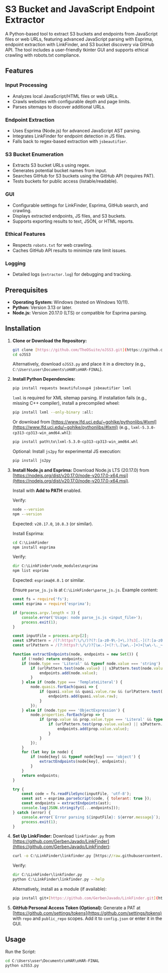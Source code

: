 # S3 Bucket and JavaScript Endpoint Extractor

A Python-based tool to extract S3 buckets and endpoints from JavaScript files or web URLs, featuring advanced JavaScript parsing with Esprima, endpoint extraction with LinkFinder, and S3 bucket discovery via GitHub API. The tool includes a user-friendly tkinter GUI and supports ethical crawling with robots.txt compliance.

## Features

### Input Processing
* Analyzes local JavaScript/HTML files or web URLs.
* Crawls websites with configurable depth and page limits.
* Parses sitemaps to discover additional URLs.

### Endpoint Extraction
* Uses Esprima (Node.js) for advanced JavaScript AST parsing.
* Integrates LinkFinder for endpoint detection in JS files.
* Falls back to regex-based extraction with `jsbeautifier`.

### S3 Bucket Enumeration
* Extracts S3 bucket URLs using regex.
* Generates potential bucket names from input.
* Searches GitHub for S3 buckets using the GitHub API (requires PAT).
* Tests buckets for public access (listable/readable).

### GUI
* Configurable settings for LinkFinder, Esprima, GitHub search, and crawling.
* Displays extracted endpoints, JS files, and S3 buckets.
* Supports exporting results to text, JSON, or HTML reports.

### Ethical Features
* Respects `robots.txt` for web crawling.
* Caches GitHub API results to minimize rate limit issues.

### Logging
* Detailed logs (`extractor.log`) for debugging and tracking.

## Prerequisites

* **Operating System:** Windows (tested on Windows 10/11).
* **Python:** Version 3.13 or later.
* **Node.js:** Version 20.17.0 (LTS) or compatible for Esprima parsing.

## Installation

1.  **Clone or Download the Repository:**
    ```bash
    git clone [https://github.com/TheOSuite/oJSS3.git](https://github.com/TheOSuite/oJSS3.git)
    cd oJSS3
    ```
    Alternatively, download `oJSS3.py` and place it in a directory (e.g., `C:\Users\user\Documents\oHAR\oHAR-FINAL`).

2.  **Install Python Dependencies:**
    ```bash
    pip install requests beautifulsoup4 jsbeautifier lxml
    ```
    `lxml` is required for XML sitemap parsing. If installation fails (e.g., missing C++ compiler), install a precompiled wheel:
    ```bash
    pip install lxml --only-binary :all:
    ```
    Or download from [https://www.lfd.uci.edu/~gohlke/pythonlibs/#lxml](https://www.lfd.uci.edu/~gohlke/pythonlibs/#lxml) (e.g., `lxml-5.3.0-cp313-cp313-win_amd64.whl`):
    ```cmd
    pip install path\to\lxml-5.3.0-cp313-cp313-win_amd64.whl
    ```
    Optional: Install `js2py` for experimental JS execution:
    ```bash
    pip install js2py
    ```

3.  **Install Node.js and Esprima:**
    Download Node.js LTS (20.17.0) from [https://nodejs.org/dist/v20.17.0/node-v20.17.0-x64.msi](https://nodejs.org/dist/v20.17.0/node-v20.17.0-x64.msi).

    Install with **Add to PATH** enabled.

    Verify:
    ```cmd
    node --version
    npm --version
    ```
    Expected: `v20.17.0`, `10.8.3` (or similar).

    Install Esprima:
    ```cmd
    cd C:\LinkFinder
    npm install esprima
    ```
    Verify:
    ```cmd
    dir C:\LinkFinder\node_modules\esprima
    npm list esprima
    ```
    Expected: `esprima@4.0.1` or similar.

    Ensure `parse_js.js` is at `C:\LinkFinder\parse_js.js`. Example content:
    ```javascript
    const fs = require('fs');
    const esprima = require('esprima');

    if (process.argv.length < 3) {
        console.error('Usage: node parse_js.js <input_file>');
        process.exit(1);
    }

    const inputFile = process.argv[2];
    const s3Pattern = /(?:https?:\/\/)?(?:[a-z0-9\-]+\.)?s3[.-](?:[a-z0-9\-]+\.)?amazonaws\.com\/([a-z0-9\-]+)|(?:https?:\/\/)?([a-z0-9\-]+)\.s3[.-](?:[a-z0-9\-]+\.)?amazonaws\.com|(?:https?:\/\/)?s3\.amazonaws\.com\/([a-z0-9\-]+)|(?:https?:\/\/)?([a-z0-9\-]+)\.s3-website[.-][a-z0-9\-]+\.amazonaws\.com/gi;
    const urlPattern = /(?:https?:\/\/)?[\w.-]+(?:\.[\w\.-]+)+[\w\-\._~:/?#[\]@!\$&'\(\)\*\+,;=.]+/gi;

    function extractEndpoints(node, endpoints = new Set()) {
        if (!node) return endpoints;
        if (node.type === 'Literal' && typeof node.value === 'string') {
            if (urlPattern.test(node.value) || s3Pattern.test(node.value)) {
                endpoints.add(node.value);
            }
        } else if (node.type === 'TemplateLiteral') {
            node.quasis.forEach(quasi => {
                if (quasi.value && quasi.value.raw && (urlPattern.test(quasi.value.raw) || s3Pattern.test(quasi.value.raw))) {
                    endpoints.add(quasi.value.raw);
                }
            });
        } else if (node.type === 'ObjectExpression') {
            node.properties.forEach(prop => {
                if (prop.value && prop.value.type === 'Literal' && typeof prop.value.value === 'string') {
                    if (urlPattern.test(prop.value.value) || s3Pattern.test(prop.value.value)) {
                        endpoints.add(prop.value.value);
                    }
                }
            });
        }
        for (let key in node) {
            if (node[key] && typeof node[key] === 'object') {
                extractEndpoints(node[key], endpoints);
            }
        }
        return endpoints;
    }

    try {
        const code = fs.readFileSync(inputFile, 'utf-8');
        const ast = esprima.parseScript(code, { tolerant: true });
        const endpoints = extractEndpoints(ast);
        console.log(JSON.stringify([...endpoints]));
    } catch (error) {
        console.error(`Error parsing ${inputFile}: ${error.message}`);
        process.exit(1);
    }
    ```

4.  **Set Up LinkFinder:**
    Download `linkfinder.py` from [https://github.com/GerbenJavado/LinkFinder](https://github.com/GerbenJavado/LinkFinder):
    ```cmd
    curl -o C:\LinkFinder\linkfinder.py [https://raw.githubusercontent.com/GerbenJavado/LinkFinder/master/linkfinder.py](https://raw.githubusercontent.com/GerbenJavado/LinkFinder/master/linkfinder.py)
    ```
    Verify:
    ```cmd
    dir C:\LinkFinder\linkfinder.py
    python C:\LinkFinder\linkfinder.py --help
    ```
    Alternatively, install as a module (if available):
    ```bash
    pip install git+[https://github.com/GerbenJavado/LinkFinder.git](https://github.com/GerbenJavado/LinkFinder.git)
    ```

5.  **GitHub Personal Access Token (Optional):**
    Generate a PAT at [https://github.com/settings/tokens](https://github.com/settings/tokens) with `repo` and `public_repo` scopes. Add it to `config.json` or enter it in the GUI.

## Usage

Run the Script:
```cmd
cd C:\Users\user\Documents\oHAR\oHAR-FINAL
python oJSS3.py

